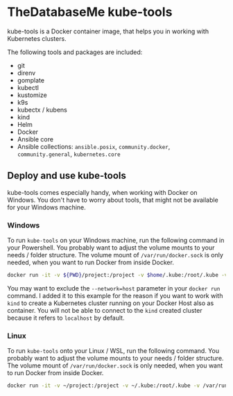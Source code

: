# TheDatabaseMe kube-tools

kube-tools is a Docker container image, that helps you in working with Kubernetes clusters.

The following tools and packages are included:

- git
- direnv
- gomplate
- kubectl
- kustomize
- k9s
- kubectx / kubens
- kind
- Helm
- Docker
- Ansible core
- Ansible collections: `ansible.posix`, `community.docker`, `community.general`, `kubernetes.core`


## Deploy and use kube-tools

kube-tools comes especially handy, when working with Docker on Windows. You don't have to
worry about tools, that might not be available for your Windows machine. 
### Windows

To run `kube-tools` on your Windows machine, run the following command in your Powershell.
You probably want to adjust the volume mounts to your needs / folder structure. The volume
mount of `/var/run/docker.sock` is only needed, when you want to run Docker from inside
Docker.

```bash
docker run -it -v ${PWD}/project:/project -v $home/.kube:/root/.kube -v /var/run/docker.sock:/var/run/docker.sock --network=host --rm --workdir /project ghcr.io/thedatabaseme/kube-tools:latest
```

You may want to exclude the `--network=host` parameter in your `docker run` command. I added it to this
example for the reason if you want to work with `kind` to create a Kubernetes cluster running on your
Docker Host also as container. You will not be able to connect to the `kind` created cluster because it refers
to `localhost` by default.

### Linux

To run `kube-tools` onto your Linux / WSL, run the following command. You probably want to
adjust the volume mounts to your needs / folder structure. The volume mount of 
`/var/run/docker.sock` is only needed, when you want to run Docker from inside Docker.

```bash
docker run -it -v ~/project:/project -v ~/.kube:/root/.kube -v /var/run/docker.sock:/var/run/docker.sock --network=host --rm --workdir /project ghcr.io/thedatabaseme/kube-tools:latest
```
